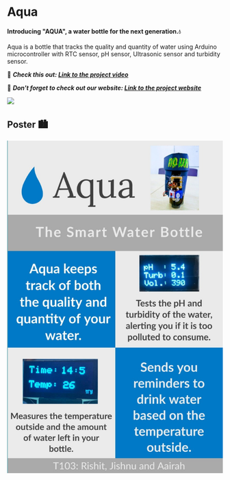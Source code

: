 # Aqua
#### Introducing "AQUA", a water bottle for the next generation.💧
Aqua is a bottle that tracks the quality and quantity of water using Arduino microcontroller with RTC sensor, pH sensor, Ultrasonic sensor and turbidity sensor.

🔭 ***Check this out: [Link to the project video](https://www.youtube.com/watch?v=dc9STn3YFNU&feature=youtu.be)***

🔭 ***Don't forget to check out our website: [Link to the project website](https://jishnu19048.github.io/pis-website/index.html)***

![](Screenshot%202021-02-09%20at%203.15.32%20PM.png)

## Poster 🏙️

![](Screenshot%202021-02-09%20at%203.20.08%20PM.png)

